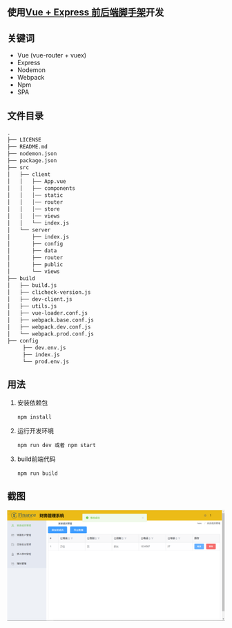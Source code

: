 ## 使用[Vue + Express 前后端脚手架](https://github.com/wangqingkai/vue-express-temp)开发

## 关键词

  - Vue (vue-router + vuex)
  - Express
  - Nodemon
  - Webpack
  - Npm
  - SPA
  
## 文件目录

  ```
  .
  ├── LICENSE
  ├── README.md
  ├── nodemon.json
  ├── package.json
  ├── src
  │   ├── client
  │   │   ├── App.vue
  │   │   ├── components
  │   │   │── static
  │   │   │── router
  │   │   │── store
  │   │   │── views
  │   │   └── index.js
  │   └── server
  │       ├── index.js
  │       ├── config
  │       ├── data
  │       ├── router
  │       ├── public
  │       └── views
  ├── build
  │   ├── build.js
  │   ├── clicheck-version.js
  │   ├── dev-client.js
  │   ├── utils.js
  │   ├── vue-loader.conf.js
  │   ├── webpack.base.conf.js
  │   ├── webpack.dev.conf.js
  │   └── webpack.prod.conf.js
  ├── config
       ├── dev.env.js
       ├── index.js
       └── prod.env.js
  ```

## 用法

1. 安装依赖包
  
   `npm install`
  
2. 运行开发环境
  
   `npm run dev 或者 npm start` 
  
3. build前端代码
  
     `npm run build`

## 截图

  ![1566790840174](https://raw.githubusercontent.com/cnyy7/finance_manage/master/preview.png)
